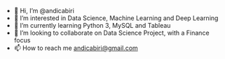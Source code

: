 - 👋 Hi, I’m @andicabiri
- 👀 I’m interested in Data Science, Machine Learning and Deep Learning
- 🌱 I’m currently learning Python 3, MySQL and Tableau
- 💞️ I’m looking to collaborate on Data Science Project, with a Finance focus
- 📫 How to reach me andicabiri@gmail.com

<!---
andicabiri/andicabiri is a ✨ special ✨ repository because its `README.md` (this file) appears on your GitHub profile.
You can click the Preview link to take a look at your changes.
--->
